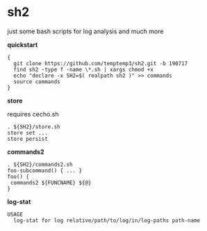 # sh2
just some bash scripts for log analysis and much more


**quickstart**

```
{
  git clone https://github.com/temptemp3/sh2.git -b 190717
  find sh2 -type f -name \*.sh | xargs chmod +x
  echo "declare -x SH2=$( realpath sh2 )" >> commands
  source commands
}
```

**store**

requires cecho.sh

```
. ${SH2}/store.sh
store set ...
store persist
```

**commands2**

```
. ${SH2}/commands2.sh
foo-subcommand() { ... }
foo() { 
 commands2 ${FUNCNAME} ${@}
}
```

**log-stat**

```
USAGE
  log-stat for log relative/path/to/log/in/log-paths path-name
```
